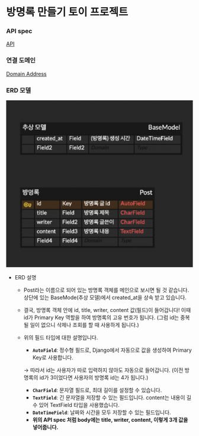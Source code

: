 # 방명록 만들기 토이 프로젝트

### API spec

[API](https://www.notion.so/0d1d536a278f4183bc2fa44c75b7472f)

### 연결 도메인

[Domain Address](http://bangmyeonglock.kro.kr:8000/posts/)

### ERD 모델

![Screen Shot 2023-05-14 at 2.44.29 PM.png](public/erd.png)

- ERD 설명
    - Post라는 이름으로 되어 있는 방명록 객체를 메인으로 보시면 될 것 같습니다. 상단에 있는 BaseMode(추상 모델)에서 created_at을 상속 받고 있습니다.
    - 결국, 방명록 객체 안에 id, title, writer, content 값(필드)이 들어갑니다! 이때 id가 Primary Key 역할을 하여 방명록의 고유 번호가 됩니다. (그럼 id는 중복될 일이 없으니 삭제나 조회를 할 때 사용하게 됩니다.)
    - 위의 필드 타입에 대한 설명입니다.
        - **`AutoField`**: 정수형 필드로, Django에서 자동으로 값을 생성하여 Primary Key로 사용합니다.
        
        → 따라서 id는 사용자가 따로 입력하지 않아도 자동으로 들어갑니다. (이전 방명록의 id가 3이었다면 사용자의 방명록 id는 4가 됩니다.)
        
        - **`CharField`**: 문자열 필드로, 최대 길이를 설정할 수 있습니다.
        - **`TextField`**: 긴 문자열을 저장할 수 있는 필드입니다. content는 내용이 길 수 있어 TextField 타입을 사용했습니다.
        - **`DateTimeField`**: 날짜와 시간을 모두 저장할 수 있는 필드입니다.
        - **위의 API spec 처럼 body에는 title, writer, content, 이렇게 3개 값을 넣어줍니다.**
